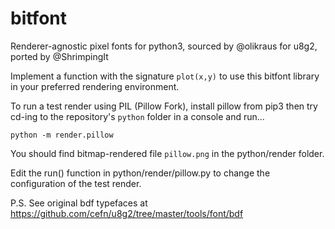 # bitfont

Renderer-agnostic pixel fonts for python3, sourced by @olikraus for u8g2, 
ported by @ShrimpingIt 

Implement a function with the signature ```plot(x,y)``` 
to use this bitfont library in your preferred rendering environment.

To run a test render using PIL (Pillow Fork), install pillow from pip3
then try cd-ing to the repository's ```python``` folder in a console 
and run...

```python -m render.pillow```

You should find bitmap-rendered file ```pillow.png``` in the 
python/render folder.

Edit the run() function in python/render/pillow.py to change the configuration 
of the test render.

P.S. See original bdf typefaces at https://github.com/cefn/u8g2/tree/master/tools/font/bdf
